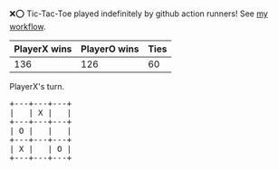 :x::o: Tic-Tac-Toe played indefinitely by github action runners! See [my workflow](.github/workflows/play.yaml).

|PlayerX wins|PlayerO wins|Ties|
|-|-|-|
|136|126|60|

PlayerX's turn.

<pre>
+---+---+---+
|   | X |   |
+---+---+---+
| O |   |   |
+---+---+---+
| X |   | O |
+---+---+---+
</pre>